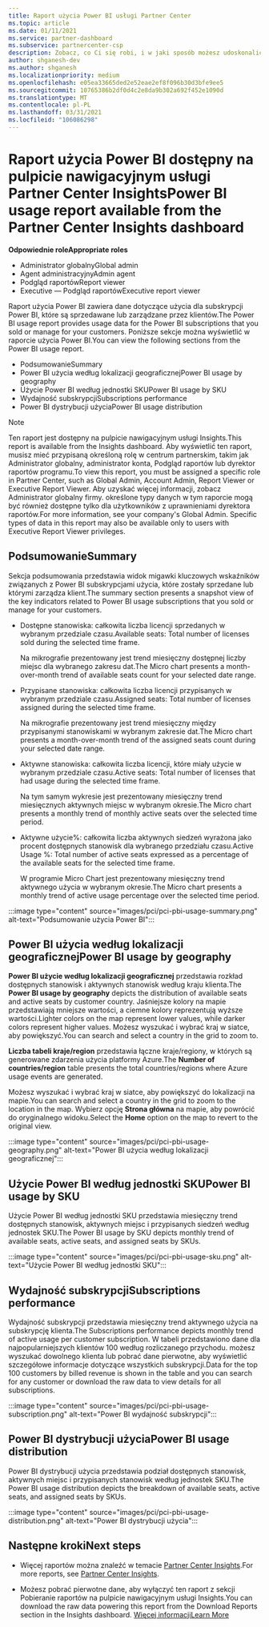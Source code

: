 ```yaml
---
title: Raport użycia Power BI usługi Partner Center
ms.topic: article
ms.date: 01/11/2021
ms.service: partner-dashboard
ms.subservice: partnercenter-csp
description: Zobacz, co Ci się robi, i w jaki sposób możesz udoskonalić korzystanie z Power BIych subskrypcji, które są sprzedawane lub zarządzane przez klientów.
author: shganesh-dev
ms.author: shganesh
ms.localizationpriority: medium
ms.openlocfilehash: e05ea33665ded2e52eae2ef8f096b30d3bfe9ee5
ms.sourcegitcommit: 10765386b2df0d4c2e8da9b302a692f452e1090d
ms.translationtype: MT
ms.contentlocale: pl-PL
ms.lasthandoff: 03/31/2021
ms.locfileid: "106086298"
---
```

# <a name="power-bi-usage-report-available-from-the-partner-center-insights-dashboard"></a><span data-ttu-id="a090c-103">Raport użycia Power BI dostępny na pulpicie nawigacyjnym usługi Partner Center Insights</span><span class="sxs-lookup"><span data-stu-id="a090c-103">Power BI usage report available from the Partner Center Insights dashboard</span></span>

<span data-ttu-id="a090c-104">**Odpowiednie role**</span><span class="sxs-lookup"><span data-stu-id="a090c-104">**Appropriate roles**</span></span>

- <span data-ttu-id="a090c-105">Administrator globalny</span><span class="sxs-lookup"><span data-stu-id="a090c-105">Global admin</span></span>
- <span data-ttu-id="a090c-106">Agent administracyjny</span><span class="sxs-lookup"><span data-stu-id="a090c-106">Admin agent</span></span>
- <span data-ttu-id="a090c-107">Podgląd raportów</span><span class="sxs-lookup"><span data-stu-id="a090c-107">Report viewer</span></span>
- <span data-ttu-id="a090c-108">Executive — Podgląd raportów</span><span class="sxs-lookup"><span data-stu-id="a090c-108">Executive report viewer</span></span>

<span data-ttu-id="a090c-109">Raport użycia Power BI zawiera dane dotyczące użycia dla subskrypcji Power BI, które są sprzedawane lub zarządzane przez klientów.</span><span class="sxs-lookup"><span data-stu-id="a090c-109">The Power BI usage report provides usage data for the Power BI subscriptions that you sold or manage for your customers.</span></span> <span data-ttu-id="a090c-110">Poniższe sekcje można wyświetlić w raporcie użycia Power BI.</span><span class="sxs-lookup"><span data-stu-id="a090c-110">You can view the following sections from the Power BI usage report.</span></span>

- <span data-ttu-id="a090c-111">Podsumowanie</span><span class="sxs-lookup"><span data-stu-id="a090c-111">Summary</span></span>
- <span data-ttu-id="a090c-112">Power BI użycia według lokalizacji geograficznej</span><span class="sxs-lookup"><span data-stu-id="a090c-112">Power BI usage by geography</span></span>
- <span data-ttu-id="a090c-113">Użycie Power BI według jednostki SKU</span><span class="sxs-lookup"><span data-stu-id="a090c-113">Power BI usage by SKU</span></span>
- <span data-ttu-id="a090c-114">Wydajność subskrypcji</span><span class="sxs-lookup"><span data-stu-id="a090c-114">Subscriptions performance</span></span>
- <span data-ttu-id="a090c-115">Power BI dystrybucji użycia</span><span class="sxs-lookup"><span data-stu-id="a090c-115">Power BI usage distribution</span></span>

 > [!NOTE]
 > <span data-ttu-id="a090c-116">Ten raport jest dostępny na pulpicie nawigacyjnym usługi Insights.</span><span class="sxs-lookup"><span data-stu-id="a090c-116">This report is available from the Insights dashboard.</span></span> <span data-ttu-id="a090c-117">Aby wyświetlić ten raport, musisz mieć przypisaną określoną rolę w centrum partnerskim, takim jak Administrator globalny, administrator konta, Podgląd raportów lub dyrektor raportów programu.</span><span class="sxs-lookup"><span data-stu-id="a090c-117">To view this report, you must be assigned a specific role in Partner Center, such as Global Admin, Account Admin, Report Viewer or Executive Report Viewer.</span></span> <span data-ttu-id="a090c-118">Aby uzyskać więcej informacji, zobacz Administrator globalny firmy. określone typy danych w tym raporcie mogą być również dostępne tylko dla użytkowników z uprawnieniami dyrektora raportów.</span><span class="sxs-lookup"><span data-stu-id="a090c-118">For more information, see your company's Global Admin. Specific types of data in this report may also be available only to users with Executive Report Viewer privileges.</span></span>

## <a name="summary"></a><span data-ttu-id="a090c-119">Podsumowanie</span><span class="sxs-lookup"><span data-stu-id="a090c-119">Summary</span></span>

<span data-ttu-id="a090c-120">Sekcja podsumowania przedstawia widok migawki kluczowych wskaźników związanych z Power BI subskrypcjami użycia, które zostały sprzedane lub którymi zarządza klient.</span><span class="sxs-lookup"><span data-stu-id="a090c-120">The summary section presents a snapshot view of the key indicators related to Power BI usage subscriptions that you sold or manage for your customers.</span></span> 

- <span data-ttu-id="a090c-121">Dostępne stanowiska: całkowita liczba licencji sprzedanych w wybranym przedziale czasu.</span><span class="sxs-lookup"><span data-stu-id="a090c-121">Available seats: Total number of licenses sold during the selected time frame.</span></span>

   <span data-ttu-id="a090c-122">Na mikrografie prezentowany jest trend miesięczny dostępnej liczby miejsc dla wybranego zakresu dat.</span><span class="sxs-lookup"><span data-stu-id="a090c-122">The Micro chart presents a month-over-month trend of available seats count for your selected date range.</span></span>

- <span data-ttu-id="a090c-123">Przypisane stanowiska: całkowita liczba licencji przypisanych w wybranym przedziale czasu.</span><span class="sxs-lookup"><span data-stu-id="a090c-123">Assigned seats: Total number of licenses assigned during the selected time frame.</span></span>

   <span data-ttu-id="a090c-124">Na mikrografie prezentowany jest trend miesięczny między przypisanymi stanowiskami w wybranym zakresie dat.</span><span class="sxs-lookup"><span data-stu-id="a090c-124">The Micro chart presents a month-over-month trend of the assigned seats count during your selected date range.</span></span>

- <span data-ttu-id="a090c-125">Aktywne stanowiska: całkowita liczba licencji, które miały użycie w wybranym przedziale czasu.</span><span class="sxs-lookup"><span data-stu-id="a090c-125">Active seats: Total number of licenses that had usage during the selected time frame.</span></span> 

   <span data-ttu-id="a090c-126">Na tym samym wykresie jest prezentowany miesięczny trend miesięcznych aktywnych miejsc w wybranym okresie.</span><span class="sxs-lookup"><span data-stu-id="a090c-126">The Micro chart presents a monthly trend of monthly active seats over the selected time period.</span></span>

- <span data-ttu-id="a090c-127">Aktywne użycie%: całkowita liczba aktywnych siedzeń wyrażona jako procent dostępnych stanowisk dla wybranego przedziału czasu.</span><span class="sxs-lookup"><span data-stu-id="a090c-127">Active Usage %: Total number of active seats expressed as a percentage of the available seats for the selected time frame.</span></span> 

   <span data-ttu-id="a090c-128">W programie Micro Chart jest prezentowany miesięczny trend aktywnego użycia w wybranym okresie.</span><span class="sxs-lookup"><span data-stu-id="a090c-128">The Micro chart presents a monthly trend of active usage percentage over the selected time period.</span></span>

:::image type="content" source="images/pci/pci-pbi-usage-summary.png" alt-text="Podsumowanie użycia Power BI":::

## <a name="power-bi-usage-by-geography"></a><span data-ttu-id="a090c-130">Power BI użycia według lokalizacji geograficznej</span><span class="sxs-lookup"><span data-stu-id="a090c-130">Power BI usage by geography</span></span>

<span data-ttu-id="a090c-131">**Power BI użycie według lokalizacji geograficznej** przedstawia rozkład dostępnych stanowisk i aktywnych stanowisk według kraju klienta.</span><span class="sxs-lookup"><span data-stu-id="a090c-131">The **Power BI usage by geography** depicts the distribution of available seats and active seats by customer country.</span></span> <span data-ttu-id="a090c-132">Jaśniejsze kolory na mapie przedstawiają mniejsze wartości, a ciemne kolory reprezentują wyższe wartości.</span><span class="sxs-lookup"><span data-stu-id="a090c-132">Lighter colors on the map represent lower values, while darker colors represent higher values.</span></span> <span data-ttu-id="a090c-133">Możesz wyszukać i wybrać kraj w siatce, aby powiększyć.</span><span class="sxs-lookup"><span data-stu-id="a090c-133">You can search and select a country in the grid to zoom to.</span></span>

<span data-ttu-id="a090c-134">**Liczba tabeli kraje/region** przedstawia łączne kraje/regiony, w których są generowane zdarzenia użycia platformy Azure.</span><span class="sxs-lookup"><span data-stu-id="a090c-134">The **Number of countries/region** table presents the total countries/regions where Azure usage events are generated.</span></span>

<span data-ttu-id="a090c-135">Możesz wyszukać i wybrać kraj w siatce, aby powiększyć do lokalizacji na mapie.</span><span class="sxs-lookup"><span data-stu-id="a090c-135">You can search and select a country in the grid to zoom to the location in the map.</span></span> <span data-ttu-id="a090c-136">Wybierz opcję **Strona główna** na mapie, aby powrócić do oryginalnego widoku.</span><span class="sxs-lookup"><span data-stu-id="a090c-136">Select the **Home** option on the map to revert to the original view.</span></span>

:::image type="content" source="images/pci/pci-pbi-usage-geography.png" alt-text="Power BI użycia według lokalizacji geograficznej":::

## <a name="power-bi-usage-by-sku"></a><span data-ttu-id="a090c-138">Użycie Power BI według jednostki SKU</span><span class="sxs-lookup"><span data-stu-id="a090c-138">Power BI usage by SKU</span></span>

<span data-ttu-id="a090c-139">Użycie Power BI według jednostki SKU przedstawia miesięczny trend dostępnych stanowisk, aktywnych miejsc i przypisanych siedzeń według jednostek SKU.</span><span class="sxs-lookup"><span data-stu-id="a090c-139">The Power BI usage by SKU depicts monthly trend of available seats, active seats, and assigned seats by SKUs.</span></span>

:::image type="content" source="images/pci/pci-pbi-usage-sku.png" alt-text="Użycie Power BI według jednostki SKU":::

## <a name="subscriptions-performance"></a><span data-ttu-id="a090c-141">Wydajność subskrypcji</span><span class="sxs-lookup"><span data-stu-id="a090c-141">Subscriptions performance</span></span>

<span data-ttu-id="a090c-142">Wydajność subskrypcji przedstawia miesięczny trend aktywnego użycia na subskrypcję klienta.</span><span class="sxs-lookup"><span data-stu-id="a090c-142">The Subscriptions performance depicts monthly trend of active usage per customer subscription.</span></span> <span data-ttu-id="a090c-143">W tabeli przedstawiono dane dla najpopularniejszych klientów 100 według rozliczanego przychodu. możesz wyszukać dowolnego klienta lub pobrać dane pierwotne, aby wyświetlić szczegółowe informacje dotyczące wszystkich subskrypcji.</span><span class="sxs-lookup"><span data-stu-id="a090c-143">Data for the top 100 customers by billed revenue is shown in the table and you can search for any customer or download the raw data to view details for all subscriptions.</span></span>

:::image type="content" source="images/pci/pci-pbi-usage-subscription.png" alt-text="Power BI wydajność subskrypcji":::

## <a name="power-bi-usage-distribution"></a><span data-ttu-id="a090c-145">Power BI dystrybucji użycia</span><span class="sxs-lookup"><span data-stu-id="a090c-145">Power BI usage distribution</span></span>

<span data-ttu-id="a090c-146">Power BI dystrybucji użycia przedstawia podział dostępnych stanowisk, aktywnych miejsc i przypisanych stanowisk według jednostek SKU.</span><span class="sxs-lookup"><span data-stu-id="a090c-146">The Power BI usage distribution depicts the breakdown of available seats, active seats, and assigned seats by SKUs.</span></span>

:::image type="content" source="images/pci/pci-pbi-usage-distribution.png" alt-text="Power BI dystrybucji użycia":::

## <a name="next-steps"></a><span data-ttu-id="a090c-148">Następne kroki</span><span class="sxs-lookup"><span data-stu-id="a090c-148">Next steps</span></span>

- <span data-ttu-id="a090c-149">Więcej raportów można znaleźć w temacie [Partner Center Insights](partner-center-insights.md).</span><span class="sxs-lookup"><span data-stu-id="a090c-149">For more reports, see [Partner Center Insights](partner-center-insights.md).</span></span>

- <span data-ttu-id="a090c-150">Możesz pobrać pierwotne dane, aby wyłączyć ten raport z sekcji Pobieranie raportów na pulpicie nawigacyjnym usługi Insights.</span><span class="sxs-lookup"><span data-stu-id="a090c-150">You can download the raw data powering this report from the Download Reports section in the Insights dashboard.</span></span> [<span data-ttu-id="a090c-151">Więcej informacji</span><span class="sxs-lookup"><span data-stu-id="a090c-151">Learn More</span></span>](pci-download-reports.md) 
